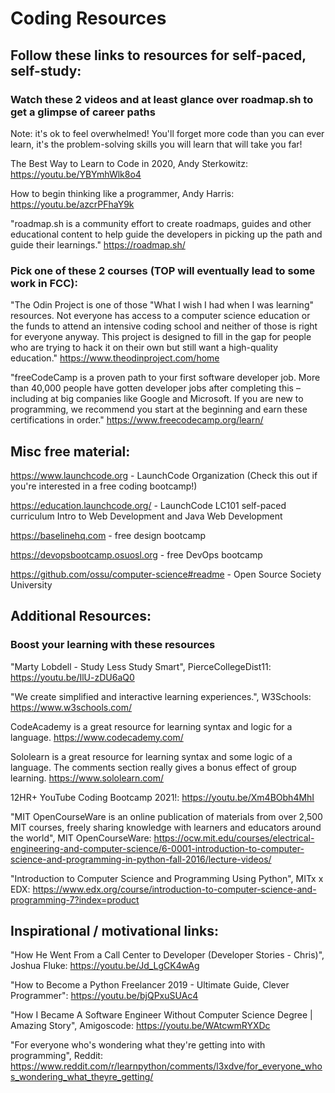 # Coding Resources

## Follow these links to resources for self-paced, self-study:

### Watch these 2 videos and at least glance over roadmap.sh to get a glimpse of career paths
Note: it's ok to feel overwhelmed! You'll forget more code than you can ever learn, it's the problem-solving skills you will learn that will take you far!

The Best Way to Learn to Code in 2020, Andy Sterkowitz:
https://youtu.be/YBYmhWlk8o4

How to begin thinking like a programmer, Andy Harris:
https://youtu.be/azcrPFhaY9k

"roadmap.sh is a community effort to create roadmaps, guides and other educational content to help guide the developers in picking up the path and guide their learnings."
https://roadmap.sh/

### Pick one of these 2 courses (TOP will eventually lead to some work in FCC): 

"The Odin Project is one of those "What I wish I had when I was learning" resources. Not everyone has access to a computer science education or the funds to attend an intensive coding school and neither of those is right for everyone anyway. This project is designed to fill in the gap for people who are trying to hack it on their own but still want a high-quality education."
https://www.theodinproject.com/home

"freeCodeCamp is a proven path to your first software developer job.
More than 40,000 people have gotten developer jobs after completing this – including at big companies like Google and Microsoft.
If you are new to programming, we recommend you start at the beginning and earn these certifications in order."
https://www.freecodecamp.org/learn/

## Misc free material:

https://www.launchcode.org - LaunchCode Organization (Check this out if you're interested in a free coding bootcamp!)

https://education.launchcode.org/ - LaunchCode LC101 self-paced curriculum Intro to Web Development and Java Web Development

https://baselinehq.com - free design bootcamp

https://devopsbootcamp.osuosl.org - free DevOps bootcamp

https://github.com/ossu/computer-science#readme - Open Source Society University


## Additional Resources:

### Boost your learning with these resources

"Marty Lobdell - Study Less Study Smart", PierceCollegeDist11:
https://youtu.be/IlU-zDU6aQ0

"We create simplified and interactive learning experiences.", W3Schools:
https://www.w3schools.com/

CodeAcademy is a great resource for learning syntax and logic for a language.
https://www.codecademy.com/

Sololearn is a great resource for learning syntax and some logic of a language. The comments section really gives a bonus effect of group learning.
https://www.sololearn.com/

12HR+ YouTube Coding Bootcamp 2021!:
https://youtu.be/Xm4BObh4MhI

"MIT OpenCourseWare is an online publication of materials from over 2,500 MIT courses, freely sharing knowledge with learners and educators around the world", MIT OpenCourseWare:
https://ocw.mit.edu/courses/electrical-engineering-and-computer-science/6-0001-introduction-to-computer-science-and-programming-in-python-fall-2016/lecture-videos/

"Introduction to Computer Science and Programming Using Python", MITx x EDX:
https://www.edx.org/course/introduction-to-computer-science-and-programming-7?index=product

## Inspirational / motivational links:

"How He Went From a Call Center to Developer (Developer Stories - Chris)", Joshua Fluke:
https://youtu.be/Jd_LgCK4wAg

"How to Become a Python Freelancer 2019 - Ultimate Guide, Clever Programmer":
https://youtu.be/bjQPxuSUAc4

"How I Became A Software Engineer Without Computer Science Degree | Amazing Story", Amigoscode:
https://youtu.be/WAtcwmRYXDc

"For everyone who's wondering what they're getting into with programming", Reddit:
https://www.reddit.com/r/learnpython/comments/l3xdve/for_everyone_whos_wondering_what_theyre_getting/


